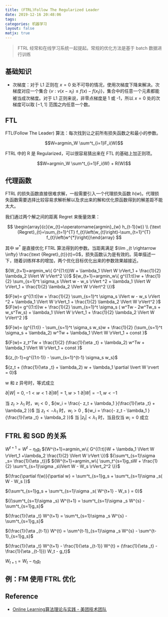 ```yaml
---
title: (FTRL)Follow The Regularized Leader
date: 2019-12-16 20:48:06
tags: 
categories: 机器学习
layout: false
matjx: true
---
```


> FTRL 经常和在线学习系统一起提起。常规的优化方法是基于 batch 数据进行训练



## 基础知识

- 次梯度：对于 L1 正则在 $x=0$ 处不可导的情况，使用次梯度下降来解决。次梯度对应一个集合 $\{v: v(x-x_t) \le f(x)-f(x_t)\}$，集合中的任意一个元素都能被当成次梯度。对于 L1 正则来说，非零点梯度是 1 或 -1，所以 $x=0$ 处的次梯度可以取 $[-1, 1]$ 范围之内任意一个数。

## FTL

FTL(Follow The Leader) 算法：每次找到让之前所有损失函数之和最小的参数。

$$W=argmin_W \sum^t_{i=1}F_i(W)$$

FTRL 中的 R 是 Regularized，可以很容易猜出来在 FTL 的基础上加正则项。

$$W=argmin_W \sum^t_{i=1}F_i(W) + R(W)$$


## 代理函数

FTRL 的损失函数直接很难求解，一般需要引入一个代理损失函数 $h(w)$。代理损失函数需要选择比较容易求解析解以及求出来的解和优化原函数得到的解差距不能太大。

我们通过两个解之间的距离 Regret 来衡量效果：

$$
\begin{array}{c}{w_{t}=\operatorname{argmin}_{w} h_{t-1}(w)} \\ {\text {Regret}_{t}=\sum_{t=1}^{T} f_{t}\left(w_{t}\right)-\sum_{t=1}^{T} f_{t}\left(w^{*}\right)}\end{array}
$$

其中 $w^{*}$ 是直接优化 FTRL 算法得到的参数。当距离满足 $\lim _{t \rightarrow \infty} \frac{\text {Regret}_{t}}{t}=0$，损失函数认为是有效的。简单描述一下，随着训练样本的增加，两个优化目标优化出来的参数效果越接近。


${W_{t+1}=argmin_w\{ G^{(1:t)}W + \lambda_1 \lVert W \rVert_1 + \frac{1}{2} \lambda_2 \lVert W \rVert^2 \}}$
${w_{t+1}=argmin_w\{ g^{(1:t)}w + \frac{1}{2} \sum_{s=1}^t \sigma_s \lVert w - w_s \rVert ^2   + \lambda_1 \lVert W \rVert_1 + \frac{1}{2} \lambda_2 \lVert W \rVert^2 \}}$

${F(w)=  g^{(1:t)}w + \frac{1}{2} \sum_{s=1}^t \sigma_s \lVert w - w_s \rVert ^2   + \lambda_1 \lVert W \rVert_1 + \frac{1}{2} \lambda_2 \lVert W \rVert^2 }$
${F(w)=  g^{(1:t)}w + \frac{1}{2} \sum_{s=1}^t \sigma_s ( w^Tw - 2w^Tw_s + w_s^Tw_s)   + \lambda_1 \lVert W \rVert_1 + \frac{1}{2} \lambda_2 \lVert W \rVert^2 }$

${F(w)=  (g^{(1:t)} - \sum_{s=1}^t \sigma_s w_s)w + \frac{1}{2} (\sum_{s=1}^t \sigma_s + \lambda_2) w^Tw   + \lambda_1 \lVert W \rVert_1 + const }$

${F(w)=  z_t^Tw + \frac{1}{2} (\frac{1}{\eta _t} + \lambda_2) w^Tw   + \lambda_1 \lVert W \rVert_1 + const }$

${z_{t-1}=g^{(1:t-1)} - \sum_{s=1}^{t-1} \sigma_s w_s}$

${z_t + (\frac{1}{\eta _t} + \lambda_2) w + \lambda_1 \partial \lvert W \rvert = 0}$

w  和 z 异号时，等式成立

${\partial \lvert W \rvert = 0, -1 < w < 1}$
${\partial \lvert W \rvert = 1,  w > 1}$
${\partial \lvert W \rvert = -1, w < -1}$

当 ${  z_t  > \lambda_1}$ 时，${w_i < 0}$ , ${w_i = \frac{- z_t + \lambda_1 }{\frac{1}{\eta _t} + \lambda_2 }}$
当 ${  z_t < - \lambda_1}$ 时，${w_i > 0}$ , ${w_i = \frac{- z_t - \lambda_1 }{\frac{1}{\eta _t} + \lambda_2 }}$
当 ${ \lvert z_t \rvert < \lambda_1}$ 时，当且仅当 ${w_i=0}$ 成立

## FTRL 和 SGD 的关系

${W^{t+1}=W^t - \eta _tg_t}$
${W^{t+1}=argmin_w\{ G^{(1:t)}W + \lambda_1 \lVert W \rVert_1 +\lambda_2 \frac{1}{2} \lVert W \rVert \}}$
${\sum^t_{s=1}\sigma _s= \frac{1}{\eta _t}}$
${W^{t+1}=argmin_w\{ \sum_t^{s=1}g_sW + \frac{1}{2} \sum^t_{s=1}\sigma _s\lVert W - W_s \rVert_2^2 \}}$

${\frac{\partial f(w)}{\partial w} = \sum^t_{s=1}g_s +  \sum^t_{s=1}\sigma _s( W - W_s )}$

${\sum^t_{s=1}g_s +  \sum^t_{s=1}\sigma _s( W^{t+1} - W_s ) = 0}$

${(\sum^t_{s=1}\sigma _s) W^{t+1} = \sum^t_{s=1}\sigma _s W^{s} -  \sum^t_{s=1}g_s}$

${\frac{1}{\eta _t} W^{t+1} = \sum^t_{s=1}\sigma _s W^{s} -  \sum^t_{s=1}g_s}$

${\frac{1}{\eta _{t-1}} W^{t} = \sum^{t-1}_{s=1}\sigma _s W^{s} -  \sum^{t-1}_{s=1}g_s}$

${\frac{1}{\eta _t} W^{t+1} - \frac{1}{\eta _{t-1}} W^{t} = (\frac{1}{\eta _t} - \frac{1}{\eta _{t-1}}) W_t - g_t}$

 ${W_{t+1} = W_t - \eta_t g_t}$


## 例：FM 使用 FTRL 优化

## Reference

- [Online Learning算法理论与实践 - 美团技术团队](https://tech.meituan.com/2016/04/21/online-learning.html)

